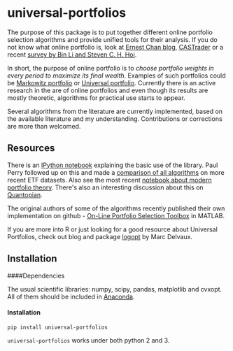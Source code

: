 
universal-portfolios
===========

The purpose of this package is to put together different online portfolio selection algorithms and provide unified tools for their analysis. If you do not know what online portfolio is, look at [Ernest Chan blog](http://epchan.blogspot.cz/2007/01/universal-portfolios.html), [CASTrader](http://www.castrader.com/2006/11/universal_portf.html) or a recent [survey by Bin Li and Steven C. H. Hoi](http://arxiv.org/abs/1212.2129).

In short, the purpose of online portfolio is to *choose portfolio weights in every period to maximize its final wealth*. Examples of such portfolios could be [Markowitz portfolio](http://en.wikipedia.org/wiki/Modern_portfolio_theory) or [Universal portfolio](http://en.wikipedia.org/wiki/Universal_portfolio_algorithm). Currently there is an active research in the are of online portfolios and even though its results are mostly theoretic, algorithms for practical use starts to appear.

Several algorithms from the literature are currently implemented, based on the available literature and my understanding. Contributions or corrections are more than welcomed.

## Resources

There is an [IPython notebook](http://nbviewer.ipython.org/github/Marigold/universal-portfolios/blob/master/On-line%20portfolios.ipynb) explaining the basic use of the library. Paul Perry followed up on this and made a [comparison of all algorithms](http://nbviewer.ipython.org/github/paulperry/quant/blob/master/OLPS_Comparison.ipynb) on more recent ETF datasets. Also see the most recent [notebook about modern portfolio theory](http://nbviewer.ipython.org/github/Marigold/universal-portfolios/blob/master/modern-portfolio-theory.ipynb). There's also an interesting discussion about this on [Quantopian](https://www.quantopian.com/posts/comparing-olps-algorithms-olmar-up-et-al-dot-on-etfs#553a704e7c9031e3c70003a9).

The original authors of some of the algorithms recently published their own implementation on github - [On-Line Portfolio Selection Toolbox](https://github.com/OLPS/OLPS) in MATLAB.

If you are more into R or just looking for a good resource about Universal Portfolios, check out blog and package [logopt](http://optimallog.blogspot.cz/) by Marc Delvaux.


## Installation


####Dependencies

The usual scientific libraries: numpy, scipy, pandas, matplotlib and cvxopt. All of them should be included in [Anaconda](https://store.continuum.io/cshop/anaconda/).

#### Installation

```
pip install universal-portfolios
```

`universal-portfolios` works under both python 2 and 3.
